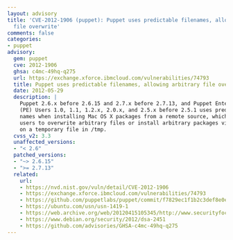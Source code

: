 ```yaml
---
layout: advisory
title: 'CVE-2012-1906 (puppet): Puppet uses predictable filenames, allowing arbitrary
  file overwrite'
comments: false
categories:
- puppet
advisory:
  gem: puppet
  cve: 2012-1906
  ghsa: c4mc-49hq-q275
  url: https://exchange.xforce.ibmcloud.com/vulnerabilities/74793
  title: Puppet uses predictable filenames, allowing arbitrary file overwrite
  date: 2012-05-29
  description: |
    Puppet 2.6.x before 2.6.15 and 2.7.x before 2.7.13, and Puppet Enterprise
    (PE) Users 1.0, 1.1, 1.2.x, 2.0.x, and 2.5.x before 2.5.1 uses predictable file
    names when installing Mac OS X packages from a remote source, which allows local
    users to overwrite arbitrary files or install arbitrary packages via a symlink attack
    on a temporary file in /tmp.
  cvss_v2: 3.3
  unaffected_versions:
  - "< 2.6"
  patched_versions:
  - "~> 2.6.15"
  - ">= 2.7.13"
  related:
    url:
    - https://nvd.nist.gov/vuln/detail/CVE-2012-1906
    - https://exchange.xforce.ibmcloud.com/vulnerabilities/74793
    - https://github.com/puppetlabs/puppet/commit/f7829ec1f1b2c3def8e0eda09c22c3c1fed3a27f
    - https://ubuntu.com/usn/usn-1419-1
    - https://web.archive.org/web/20120415105345/http://www.securityfocus.com/bid/52975
    - https://www.debian.org/security/2012/dsa-2451
    - https://github.com/advisories/GHSA-c4mc-49hq-q275
---
```


